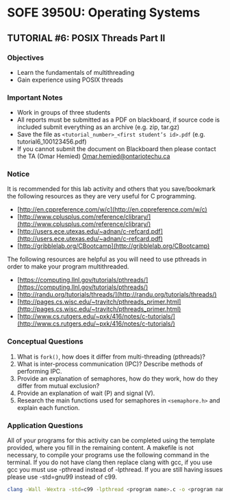 # SOFE 3950U: Operating Systems

## TUTORIAL #6: POSIX Threads Part II

### Objectives
- Learn the fundamentals of multithreading
- Gain experience using POSIX threads

### Important Notes
- Work in groups of three students
- All reports must be submitted as a PDF on blackboard, if source code is included submit everything as an archive (e.g. zip, tar.gz)
- Save the file as `<tutorial_number>_<first student’s id>.pdf` (e.g. tutorial6_100123456.pdf)
- If you cannot submit the document on Blackboard then please contact the TA (Omar Hemied) [Omar.hemied@ontariotechu.ca](mailto:Omar.hemied@ontariotechu.ca)

### Notice
It is recommended for this lab activity and others that you save/bookmark the following resources as they are very useful for C programming.
- [http://en.cppreference.com/w/c](http://en.cppreference.com/w/c)
- [http://www.cplusplus.com/reference/clibrary/](http://www.cplusplus.com/reference/clibrary/)
- [http://users.ece.utexas.edu/~adnan/c-refcard.pdf](http://users.ece.utexas.edu/~adnan/c-refcard.pdf)
- [http://gribblelab.org/CBootcamp](http://gribblelab.org/CBootcamp)

The following resources are helpful as you will need to use pthreads in order to make your program multithreaded.
- [https://computing.llnl.gov/tutorials/pthreads/](https://computing.llnl.gov/tutorials/pthreads/)
- [http://randu.org/tutorials/threads/](http://randu.org/tutorials/threads/)
- [http://pages.cs.wisc.edu/~travitch/pthreads_primer.html](http://pages.cs.wisc.edu/~travitch/pthreads_primer.html)
- [http://www.cs.rutgers.edu/~pxk/416/notes/c-tutorials/](http://www.cs.rutgers.edu/~pxk/416/notes/c-tutorials/)

### Conceptual Questions
1. What is `fork()`, how does it differ from multi-threading (pthreads)?
2. What is inter-process communication (IPC)? Describe methods of performing IPC.
3. Provide an explanation of semaphores, how do they work, how do they differ from mutual exclusion?
4. Provide an explanation of wait (P) and signal (V).
5. Research the main functions used for semaphores in `<semaphore.h>` and explain each function.

### Application Questions

All of your programs for this activity can be completed using the template provided, where you fill in the remaining content. A makefile is not necessary, to compile your programs use the following command in the terminal. If you do not have clang then replace clang with gcc, if you use gcc you must use -pthread instead of -lpthread. If you are still having issues please use -std=gnu99 instead of c99.

```bash
clang -Wall -Wextra -std=c99 -lpthread <program name>.c -o <program name>
